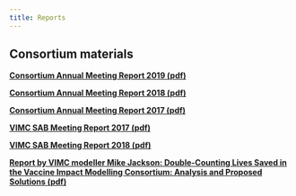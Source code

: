 ```yaml
---
title: Reports
---
```


## Consortium materials

**[Consortium Annual Meeting Report 2019 (pdf)](/resources/VIMC_AM_2019_summary_report.pdf)**   

**[Consortium Annual Meeting Report 2018 (pdf)](/resources/VIMC_AM_2018_summary_report_final.pdf)**

**[Consortium Annual Meeting Report 2017 (pdf)](/resources/VIMC_consortium_annual_meeting_report_2017.pdf)** 

**[VIMC SAB Meeting Report 2017 (pdf)](/resources/VIMC_SAB_report_June_2017_final.pdf)**

**[VIMC SAB Meeting Report 2018 (pdf)](/resources/VIMC_SAB_report_2018_final.pdf)**

**[Report by VIMC modeller Mike Jackson: Double-Counting Lives Saved in the Vaccine Impact Modelling Consortium: Analysis and Proposed Solutions (pdf)](/resources/Double_Count_Report_FINAL.pdf)**
